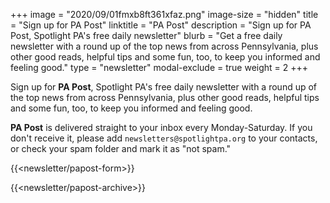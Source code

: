 +++
image = "2020/09/01fmxb8ft361xfaz.png"
image-size = "hidden"
title = "Sign up for PA Post"
linktitle = "PA Post"
description = "Sign up for PA Post, Spotlight PA's free daily newsletter"
blurb = "Get a free daily newsletter with a round up of the top news from across Pennsylvania, plus other good reads, helpful tips and some fun, too, to keep you informed and feeling good."
type = "newsletter"
modal-exclude = true
weight = 2
+++

Sign up for **PA Post**, Spotlight PA's free daily newsletter with a round up of the top news from across Pennsylvania, plus other good reads, helpful tips and some fun, too, to keep you informed and feeling good.

**PA Post** is delivered straight to your inbox every Monday-Saturday. If you don't receive it, please add `newsletters@spotlightpa.org` to your contacts, or check your spam folder and mark it as "not spam."

{{<newsletter/papost-form>}}

{{<newsletter/papost-archive>}}
